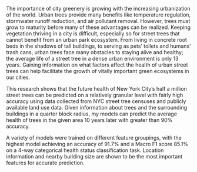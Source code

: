 The importance of city greenery is growing with the increasing urbanization of the world.
Urban trees provide many benefits like temperature regulation, stormwater runoff reduction, and
air pollutant removal. However, trees must grow to maturity before many of these advantages
can be realized. Keeping vegetation thriving in a city is difficult, especially so for street
trees that cannot benefit from an urban park ecosystem. From living in concrete root beds in
the shadows of tall buildings, to serving as pets’ toilets and humans’ trash cans, urban trees
face many obstacles to staying alive and healthy; the average life of a street tree in a dense
urban environment is only 13 years. Gaining information on what factors affect the health
of urban street trees can help facilitate the growth of vitally important green ecosystems in our
cities.

This research shows that the future health of New York City’s half a million street trees
can be predicted on a relatively granular level with fairly high accuracy using data collected
from NYC street tree censuses and publicly available land use data. Given information about
trees and the surrounding buildings in a quarter block radius, my models can predict the average
health of trees in the given area 10 years later with greater than 90% accuracy.

A variety of models were trained on different feature groupings, with the highest model
achieving an accuracy of 91.7% and a Macro F1 score 85.1% on a 4-way categorical health
status classification task. Location information and nearby building size are shown to be the
most important features for accurate prediction.
